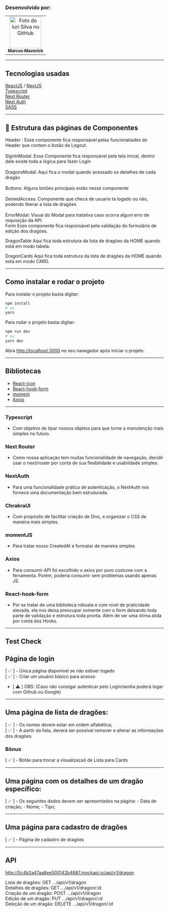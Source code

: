 
### Desenvolvido por: 
<table>
  <tr>
    <td align="center">
      <a href="https://www.linkedin.com/in/marcos-maverick-091321101/">
        <img src="https://media-exp1.licdn.com/dms/image/C4E03AQHGgHQzwANMqw/profile-displayphoto-shrink_800_800/0/1596469756072?e=1638403200&v=beta&t=GWjdapw-tKaS8NAoFR2ok4gfW4ewhmct16n7Ms8-Ua8" width="100px;" alt="Foto do Iuri Silva no GitHub"/><br>
        <sub>
          <b>Marcos Maverick</b>
        </sub>
      </a>
    </td>
  </tr>
</table>


---

## Tecnologias usadas
[ReactJS](https://pt-br.reactjs.org/) / 
[NextJS](https://nextjs.org/)<br>
[Typescript](https://www.typescriptlang.org/)<br>
[Next Router](https://nextjs.org/docs/api-reference/next/router#userouter)<br>
[Next Auth](https://next-auth.js.org/)<br>
[SASS](https://sass-lang.com/)

---

## 📁 Estrutura das páginas de Componentes

 Header : Esse componente fica responsável pelas funcionaliades do Header que contem o botão de Logout. <br><br>
SignInModal: Esse Componente fica responsável pela tela inicial, dentro dele existe toda a lógica para fazer Login <br><br>
 DragonsModal: Aqui fica o modal quando acessado os detalhes de cada dragão<br><br>
 Buttons: Alguns botões principais estão nesse componente<br><br>
 DeniedAccess: Componente que checa de usuario ta logado ou não, podendo liberar a lista de dragões<br><br>
ErrorModal: Visual do Modal para tratativa caso ocorra algum erro de requisição da API.<br>
 Form  Esse componente fica responsável pela validação do formulário de edição dos dragões.<br>

 DragonTable Aqui fica toda estrutura da lista de dragões da HOME quando está em modo tabela.<br>

 DragonCards Aqui fica toda estrutura da lista de dragões da HOME quando está em modo CARD.<br>

---
## Como instalar e rodar o projeto

Para instalar o projeto basta digitar:
```bash
npm install
# ou
yarn
```
Para rodar o projeto basta digitar: 

```bash
npm run dev
# ou
yarn dev
```

Abra [http://localhost:3000](http://localhost:3000) no seu navegador após iniciar o projeto.

---
## Bibliotecas

- [React-icon](https://react-icons.github.io/react-icons/) 
- [React-hook-form](https://react-hook-form.com/)
- [moment](https://momentjs.com/)
- [Axios](https://www.npmjs.com/package/axios)

---

### Typescript
- Com objetivo de tipar nossos objetos para que torne a manutenção mais simples no futuro.
### Next Router
 - Como nossa aplicação tem muitas funcionalidade de navegação, decidir usar o next/router por conta de sua flexbilidade e usabilidade simples.
### NextAuth
- Para uma funcionalidade prática de autenticação, o NextAuth nos fornece uma documentação bem estruturada.
### ChrakraUI
- Com propósito de facilitar criação de Divs, e organizar o CSS de maneira mais simples.
### momentJS
- Para tratar nosso CreatedAt e formatar de maneira simples
### Axios
- Para consumir API foi escolhido o axios por puro costume com a ferramenta. Porém, poderia consumir sem problemas usando apenas JS.

### React-hook-form
- Por se tratar de uma biblioteca robusta e com nivel de praticidade elevada, ela nos deixa preocupar somente com o form deixando toda parte de validação e estrutura toda pronta. Além de ser uma ótima alida por conta dos Hooks.

---

## Test Check
 ## Página de login
 [ ✅ ] - Única página disponível se não estiver logado <br>
 [ ✅ ] - Criar um usuário básico para acesso<br>
 - [ ⚠️ ] OBS: (Caso não consigar autenticar pelo Login/senha poderá logar com Github ou Google)<br>

---

 ## Uma página de lista de dragões:
 [ ✅ ] - Os nomes devem estar em ordem alfabética; <br>
 [ ✅ ] - A partir da lista, deverá ser possível remover e alterar as informações dos dragões. <br>
  ### Bônus
  [ ✅ ] - Botão para trocar a visualizaçaõ de Lista para Cards

 ---

 ## Uma página com os detalhes de um dragão específico:
 [ ✅ ]  - Os seguintes dados devem ser apresentados na página: - Data de criação; - Nome; - Tipo; <br>

---

 ## Uma página para cadastro de dragões 
 [ ✅ ] - Página de cadastro de dragões

 
---

 ## API


 http://5c4b2a47aa8ee500142b4887.mockapi.io/api/v1/dragon

Lista de dragões: GET .../api/v1/dragon <br>
Detalhes de dragões: GET .../api/v1/dragon/:id<br>
Criação de um dragão: POST .../api/v1/dragon<br>
Edição de um dragão: PUT .../api/v1/dragon/:id<br>
Deleção de um dragão: DELETE .../api/v1/dragon/:id<br>



 




